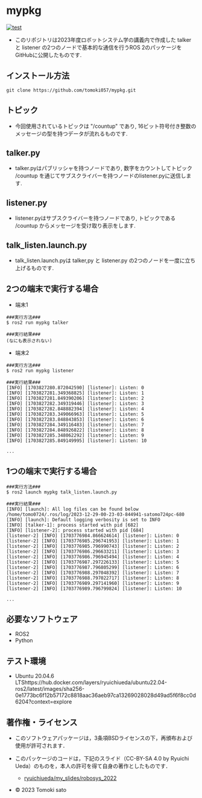 # mypkg

[![test](https://github.com/tomoki057/mypkg/actions/workflows/test.yml/badge.svg)](https://github.com/tomoki057/mypkg/actions/workflows/test.yml)

* このリポジトリは2023年度ロボットシステム学の講義内で作成した talker と listener の2つのノードで基本的な通信を行うROS 2のパッケージをGitHubに公開したものです.

## インストール方法
```
git clone https://github.com/tomoki057/mypkg.git
```
## トピック
* 今回使用されているトピックは "/countup" であり, 16ビット符号付き整数のメッセージの型を持つデータが流れるものです.

## talker.py
* talker.pyはパブリッシャを持つノードであり, 数字をカウントしてトピック /countup を通じてサブスクライバーを持つノードのlistener.pyに送信します.

## listener.py
* listener.pyはサブスクライバーを持つノードであり, トピックである /countup からメッセージを受け取り表示をします.

## talk_listen.launch.py
* talk_listen.launch.pyは talker,py と listener.py の2つのノードを一度に立ち上げるものです.

## 2つの端末で実行する場合

* 端末1
```
###実行方法###
$ ros2 run mypkg talker

###実行結果###
(なにも表示されない)
```
* 端末2
```
###実行方法###
$ ros2 run mypkg listener

###実行結果###
[INFO] [1703827280.872042590] [listener]: Listen: 0
[INFO] [1703827281.349368825] [listener]: Listen: 1
[INFO] [1703827281.849390206] [listener]: Listen: 2
[INFO] [1703827282.349319446] [listener]: Listen: 3
[INFO] [1703827282.848882394] [listener]: Listen: 4
[INFO] [1703827283.349066963] [listener]: Listen: 5
[INFO] [1703827283.848843853] [listener]: Listen: 6
[INFO] [1703827284.349116483] [listener]: Listen: 7
[INFO] [1703827284.848926822] [listener]: Listen: 8
[INFO] [1703827285.348062292] [listener]: Listen: 9
[INFO] [1703827285.849149995] [listener]: Listen: 10

...
```
## 1つの端末で実行する場合

```
###実行方法###
$ ros2 launch mypkg talk_listen.launch.py

###実行結果###
[INFO] [launch]: All log files can be found below /home/tomo0724/.ros/log/2023-12-29-00-23-03-844941-satomo724pc-680
[INFO] [launch]: Default logging verbosity is set to INFO
[INFO] [talker-1]: process started with pid [682]
[INFO] [listener-2]: process started with pid [684]
[listener-2] [INFO] [1703776984.866624614] [listener]: Listen: 0
[listener-2] [INFO] [1703776985.296741953] [listener]: Listen: 1
[listener-2] [INFO] [1703776985.796990743] [listener]: Listen: 2
[listener-2] [INFO] [1703776986.296633211] [listener]: Listen: 3
[listener-2] [INFO] [1703776986.796945494] [listener]: Listen: 4
[listener-2] [INFO] [1703776987.297226133] [listener]: Listen: 5
[listener-2] [INFO] [1703776987.796805299] [listener]: Listen: 6
[listener-2] [INFO] [1703776988.297048392] [listener]: Listen: 7
[listener-2] [INFO] [1703776988.797022717] [listener]: Listen: 8
[listener-2] [INFO] [1703776989.297141960] [listener]: Listen: 9
[listener-2] [INFO] [1703776989.796799824] [listener]: Listen: 10

...
```

## 必要なソフトウェア
* ROS2
* Python

## テスト環境
* Ubuntu 20.04.6 LTShttps://hub.docker.com/layers/ryuichiueda/ubuntu22.04-ros2/latest/images/sha256-0e1773bc6f12b57172c8818aac36aeb97ca13269028028d49ad5f6f8cc0d6204?context=explore

## 著作権・ライセンス 
* このソフトウェアパッケージは，3条項BSDライセンスの下，再頒布および使用が許可されます．

* このパッケージのコードは，下記のスライド（CC-BY-SA 4.0 by Ryuichi Ueda）のものを，本人の許可を得て自身の著作としたものです．
    * [ryuichiueda/my_slides/robosys_2022](https://github.com/ryuichiueda/my_slides/tree/master/robosys_2022)

* © 2023 Tomoki sato
